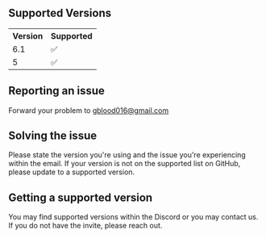 <h2>Supported Versions</h2>
    <table>
        <tr>
            <th>Version</th>
            <th>Supported</th>
        </tr>
        <tr>
            <td>6.1</td>
            <td>✅</td>
        </tr>
        <tr>
            <td>5</td>
            <td>✅</td>
        </tr>
    </table>
    <h2>Reporting an issue</h2>
    <p>Forward your problem to <a href="mailto:gblood016@gmail.com">gblood016@gmail.com</a></p>
    <h2>Solving the issue</h2>
    <p>Please state the version you're using and the issue you're experiencing within the email. If your version is not on the supported list on GitHub, please update to a supported version.</p>
    <h2>Getting a supported version</h2>
    <p>You may find supported versions within the Discord or you may contact us. If you do not have the invite, please reach out.</p>
</body>
</html>
